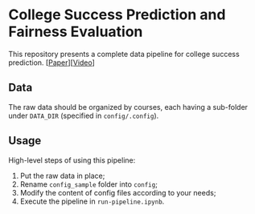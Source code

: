 # College Success Prediction and Fairness Evaluation

This repository presents a complete data pipeline for college success prediction. [[Paper](https://educationaldatamining.org/files/conferences/EDM2020/papers/paper_194.pdf)][[Video](https://www.youtube.com/watch?v=CZgACA4BJiQ&t=9s)]

## Data
The raw data should be organized by courses, each having a sub-folder under `DATA_DIR` (specified in `config/.config`).

## Usage
High-level steps of using this pipeline:
1. Put the raw data in place;
1. Rename `config_sample` folder into `config`;
1. Modify the content of config files according to your needs;
1. Execute the pipeline in `run-pipeline.ipynb`.
